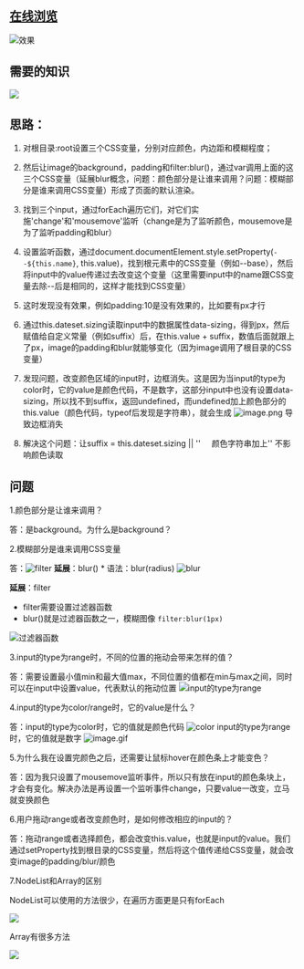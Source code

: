 ## [在线浏览]()
![效果](https://upload-images.jianshu.io/upload_images/2195446-590069226dcf0058.gif?imageMogr2/auto-orient/strip)



## 需要的知识
![](https://upload-images.jianshu.io/upload_images/2195446-a771fd997b2b5779.png?imageMogr2/auto-orient/strip%7CimageView2/2/w/1240)



## 思路：

1.   对根目录:root设置三个CSS变量，分别对应颜色，内边距和模糊程度；

2.   然后让image的background，padding和filter:blur()，通过var调用上面的这三个CSS变量（延展blur概念，问题：颜色部分是让谁来调用？问题：模糊部分是谁来调用CSS变量）形成了页面的默认渲染。

3.   找到三个input，通过forEach遍历它们，对它们实施'change'和'mousemove'监听（change是为了监听颜色，mousemove是为了监听padding和blur）

4.   设置监听函数，通过document.documentElement.style.setProperty(`--${this.name}`, this.value)，找到根元素中的CSS变量（例如--base），然后将input中的value传递过去改变这个变量（这里需要input中的name跟CSS变量去除--后是相同的，这样才能找到CSS变量）

5.   这时发现没有效果，例如padding:10是没有效果的，比如要有px才行

6.   通过this.dateset.sizing读取input中的数据属性data-sizing，得到px，然后赋值给自定义常量（例如suffix）后，在this.value + suffix，数值后面就跟上了px，image的padding和blur就能够变化（因为image调用了根目录的CSS变量）

7.   发现问题，改变颜色区域的input时，边框消失。这是因为当input的type为color时，它的value是颜色代码，不是数字，这部分input中也没有设置data-sizing，所以找不到suffix，返回undefined，而undefined加上颜色部分的this.value（颜色代码，typeof后发现是字符串），就会生成
    ![image.png](https://upload-images.jianshu.io/upload_images/2195446-77d37f0f9b2e294f.png?imageMogr2/auto-orient/strip%7CimageView2/2/w/1240)
 导致边框消失

8.   解决这个问题：让suffix = this.dateset.sizing || ''     颜色字符串加上'' 不影响颜色读取



## 问题
1.颜色部分是让谁来调用？

答：是background。为什么是background？

2.模糊部分是谁来调用CSS变量

答：![filter](https://upload-images.jianshu.io/upload_images/2195446-bdba717d77356940.png?imageMogr2/auto-orient/strip%7CimageView2/2/w/1240)
**延展**：blur()
	* 语法：blur(radius)
![blur](https://upload-images.jianshu.io/upload_images/2195446-8627db845a560e6f.png?imageMogr2/auto-orient/strip%7CimageView2/2/w/1240)


**延展**：filter
- filter需要设置<filter-function>过滤器函数
- blur()就是过滤器函数之一，模糊图像 `filter:blur(1px) `

![过滤器函数](https://upload-images.jianshu.io/upload_images/2195446-44920e69668226a9.png?imageMogr2/auto-orient/strip%7CimageView2/2/w/1240)

3.input的type为range时，不同的位置的拖动会带来怎样的值？

答：需要设置最小值min和最大值max，不同位置的值都在min与max之间，同时可以在input中设置value，代表默认的拖动位置
![input的type为range](https://upload-images.jianshu.io/upload_images/2195446-62d69ef20c63f843.png?imageMogr2/auto-orient/strip%7CimageView2/2/w/1240)


4.input的type为color/range时，它的value是什么？

答：input的type为color时，它的值就是颜色代码
![color](https://upload-images.jianshu.io/upload_images/2195446-035d130c6a42b1da.png?imageMogr2/auto-orient/strip%7CimageView2/2/w/1240)
input的type为range时，它的值就是数字
![image.gif](https://upload-images.jianshu.io/upload_images/2195446-ad71ddbc7ac0b734.gif?imageMogr2/auto-orient/strip)



5.为什么我在设置完颜色之后，还需要让鼠标hover在颜色条上才能变色？

答：因为我只设置了mousemove监听事件，所以只有放在input的颜色条块上，才会有变化。解决办法是再设置一个监听事件change，只要value一改变，立马就变换颜色



6.用户拖动range或者改变颜色时，是如何修改相应的input的？

答：拖动range或者选择颜色，都会改变this.value，也就是input的value。我们通过setProperty找到根目录的CSS变量，然后将这个值传递给CSS变量，就会改变image的padding/blur/颜色


7.NodeList和Array的区别

NodeList可以使用的方法很少，在遍历方面更是只有forEach

![](https://upload-images.jianshu.io/upload_images/2195446-d09b9f249ca4525f.png?imageMogr2/auto-orient/strip%7CimageView2/2/w/1240)

Array有很多方法

![](https://upload-images.jianshu.io/upload_images/2195446-ed2462ca40d96137.png?imageMogr2/auto-orient/strip%7CimageView2/2/w/1240)

